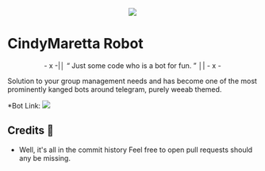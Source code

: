 <p align="center">
  <img src="https://telegra.ph/file/2340257e13511c20d0cda.jpg">
</p>

# CindyMaretta Robot 

<p align="center">
- x -|│  “	Just some code who is a bot for fun. ”  │| - x -
</p>

Solution to your group management needs and has become one of the most prominently kanged bots around telegram, purely weeab themed.



*Bot Link:  <a href="http://t.me/CindyMrtRobot" alt="Cindy Marreta"> <img src="https://img.shields.io/badge/%F0%9F%A4%96-Cindy%20Marreta-red" /> </a>



## Credits 📍
* Well, it's all in the commit history 
Feel free to open pull requests should any be missing.
